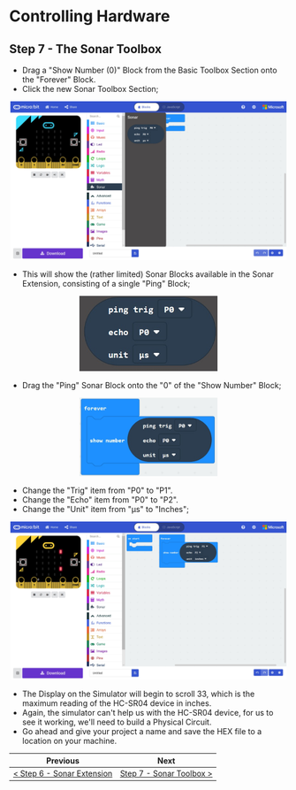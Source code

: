 # Controlling Hardware #

## Step 7 - The Sonar Toolbox ##

- Drag a "Show Number (0)" Block from the Basic Toolbox Section onto the "Forever" Block.
- Click the new Sonar Toolbox Section;

<p align="center">
    <img src="images/7-sonar-toolbox.jpg" width="500px" >
</p>

- This will show the (rather limited) Sonar Blocks available in the Sonar Extension, consisting of a single "Ping" Block;

<p align="center">
    <img src="images/7-sonar-ping-block.jpg" width="250px" >
</p>

- Drag the "Ping" Sonar Block onto the "0" of the "Show Number" Block;

<p align="center">
    <img src="images/7-sonar-ping-block-placed.jpg" width="250px" >
</p>

- Change the "Trig" item from "P0" to "P1".
- Change the "Echo" item from "P0" to "P2".
- Change the "Unit" item from "μs" to "Inches"; 

<p align="center">
    <img src="images/7-sonar-program.jpg" width="500px" >
</p>

- The Display on the Simulator will begin to scroll 33, which is the maximum reading of the HC-SR04 device in inches.
- Again, the simulator can't help us with the HC-SR04 device, for us to see it working, we'll need to build a Physical Circuit.
- Go ahead and give your project a name and save the HEX file to a location on your machine.

| Previous | Next |
| -------- | ---- |
| [< Step 6 - Sonar Extension](6-sonar-extension.md) | [Step 7 - Sonar Toolbox >](7-sonar-toolbox.md) |